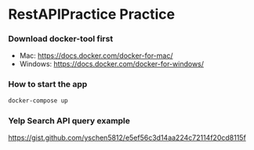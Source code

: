 # RestAPIPractice Practice

### Download docker-tool first
* Mac: https://docs.docker.com/docker-for-mac/
* Windows: https://docs.docker.com/docker-for-windows/

### How to start the app
```sh
docker-compose up 
```


### Yelp Search API query example
https://gist.github.com/yschen5812/e5ef56c3d14aa224c72114f20cd8115f
